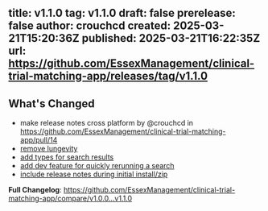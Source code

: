 title:	v1.1.0
tag:	v1.1.0
draft:	false
prerelease:	false
author:	crouchcd
created:	2025-03-21T15:20:36Z
published:	2025-03-21T16:22:35Z
url:	https://github.com/EssexManagement/clinical-trial-matching-app/releases/tag/v1.1.0
--
## What's Changed
* make release notes cross platform by @crouchcd in https://github.com/EssexManagement/clinical-trial-matching-app/pull/14
* [remove lungevity](https://github.com/EssexManagement/clinical-trial-matching-app/commit/61738d3e93e20e96fd5dd1ed1a99084c28e400ab)
* [add types for search results](https://github.com/EssexManagement/clinical-trial-matching-app/commit/7905ce027c0264c7aecbeaf56e8e504175a08f60)
* [add dev feature for quickly rerunning a search](https://github.com/EssexManagement/clinical-trial-matching-app/commit/869c9f30dfdb697e0f51dc3e9add98c080d0fcb2)
* [include release notes during initial install/zip](https://github.com/EssexManagement/clinical-trial-matching-app/commit/52a8b92cd538d4613fde1a232f1121b9c50a8088)



**Full Changelog**: https://github.com/EssexManagement/clinical-trial-matching-app/compare/v1.0.0...v1.1.0
